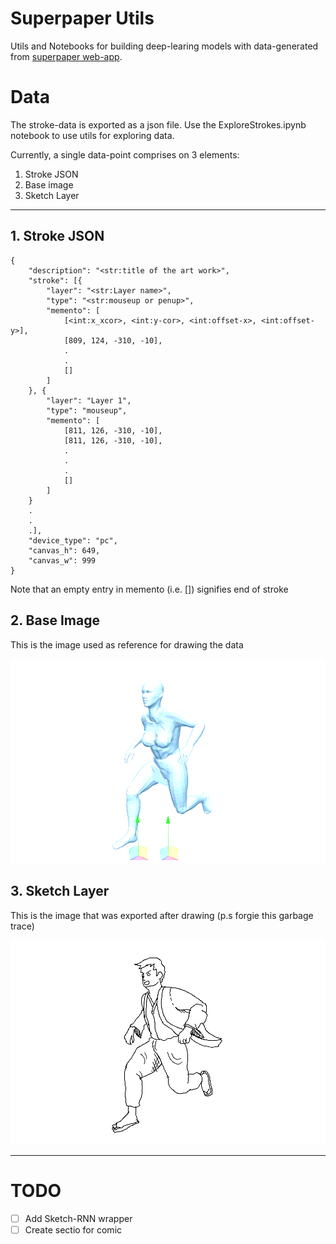# Superpaper Utils
Utils and Notebooks for building deep-learing models with data-generated from [superpaper web-app](https://superpaper.netlify.app/).

# Data

The stroke-data is exported as a json file. Use the ExploreStrokes.ipynb notebook to use utils for exploring data.

Currently, a single data-point comprises on 3 elements:

1) Stroke JSON
2) Base image
3) Sketch Layer

---

## 1. Stroke JSON 
```
{
	"description": "<str:title of the art work>",
	"stroke": [{
		"layer": "<str:Layer name>",
		"type": "<str:mouseup or penup>",
		"memento": [
			[<int:x_xcor>, <int:y-cor>, <int:offset-x>, <int:offset-y>],
			[809, 124, -310, -10],
            .
            .
			[]
		]
	}, {
		"layer": "Layer 1",
		"type": "mouseup",
		"memento": [
			[811, 126, -310, -10],
			[811, 126, -310, -10],
            .
            .
            .
			[]
		]
	}
    .
    .
    .],
	"device_type": "pc",
	"canvas_h": 649,
	"canvas_w": 999
}
```

Note that an empty entry in memento (i.e. []) signifies end of stroke

## 2. Base Image
This is the image used as reference for drawing the data

![alt text](<data/superpaper/Base_Layer (2).png>)


## 3. Sketch Layer
This is the image that was exported after drawing (p.s forgie this garbage trace)

![alt text](<data/superpaper/Layer_1 (2).png>)

---

# TODO
- [ ] Add Sketch-RNN wrapper
- [ ] Create sectio for comic
